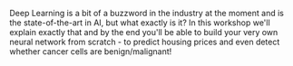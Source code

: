 Deep Learning is a bit of a buzzword in the industry at the moment and is the state-of-the-art in AI, but what exactly is it? In this workshop we'll explain exactly that and by the end you'll be able to build your very own neural network from scratch - to predict housing prices and even detect whether cancer cells are benign/malignant! 
